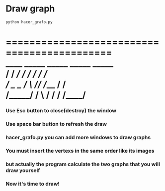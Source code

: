 # Draw graph
```python
python hacer_grafo.py
```
============================================  
    ____    _____   _____   _____  _____  
   /       / ___/  /    /  /      /    /  
  /  _ _  /   \   /____/  /___   /    /  
 /_____/ /     \ /    /  /      /____/     
============================================  

### Use Esc button to close(destroy) the window
### Use space bar button to refresh the draw
### hacer_grafo.py you can add more windows to draw graphs
### You must insert the vertexs in the same order like its images
### but actually the program calculate the two graphs that you will draw yourself
### Now it's time to draw!

